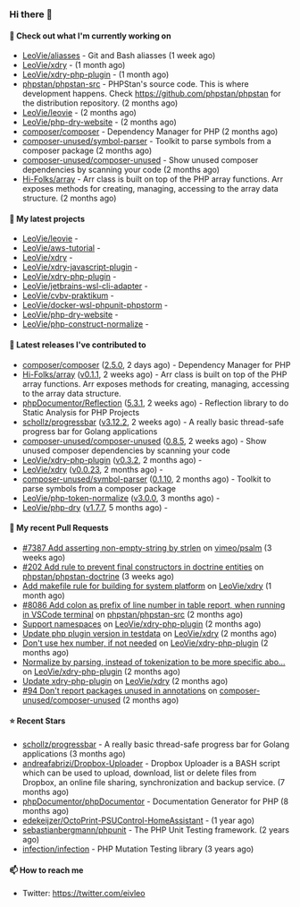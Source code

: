### Hi there 👋

#### 👷 Check out what I'm currently working on

- [LeoVie/aliasses](https://github.com/LeoVie/aliasses) - Git and Bash aliasses (1 week ago)
- [LeoVie/xdry](https://github.com/LeoVie/xdry) -  (1 month ago)
- [LeoVie/xdry-php-plugin](https://github.com/LeoVie/xdry-php-plugin) -  (1 month ago)
- [phpstan/phpstan-src](https://github.com/phpstan/phpstan-src) - PHPStan&#39;s source code. This is where development happens. Check https://github.com/phpstan/phpstan for the distribution repository. (2 months ago)
- [LeoVie/leovie](https://github.com/LeoVie/leovie) -  (2 months ago)
- [LeoVie/php-dry-website](https://github.com/LeoVie/php-dry-website) -  (2 months ago)
- [composer/composer](https://github.com/composer/composer) - Dependency Manager for PHP (2 months ago)
- [composer-unused/symbol-parser](https://github.com/composer-unused/symbol-parser) - Toolkit to parse symbols from a composer package (2 months ago)
- [composer-unused/composer-unused](https://github.com/composer-unused/composer-unused) - Show unused composer dependencies by scanning your code (2 months ago)
- [Hi-Folks/array](https://github.com/Hi-Folks/array) - Arr class is built on top of the PHP array functions. Arr exposes methods for creating, managing, accessing to the array data structure. (2 months ago)

#### 🌱 My latest projects

- [LeoVie/leovie](https://github.com/LeoVie/leovie) - 
- [LeoVie/aws-tutorial](https://github.com/LeoVie/aws-tutorial) - 
- [LeoVie/xdry](https://github.com/LeoVie/xdry) - 
- [LeoVie/xdry-javascript-plugin](https://github.com/LeoVie/xdry-javascript-plugin) - 
- [LeoVie/xdry-php-plugin](https://github.com/LeoVie/xdry-php-plugin) - 
- [LeoVie/jetbrains-wsl-cli-adapter](https://github.com/LeoVie/jetbrains-wsl-cli-adapter) - 
- [LeoVie/cvbv-praktikum](https://github.com/LeoVie/cvbv-praktikum) - 
- [LeoVie/docker-wsl-phpunit-phpstorm](https://github.com/LeoVie/docker-wsl-phpunit-phpstorm) - 
- [LeoVie/php-dry-website](https://github.com/LeoVie/php-dry-website) - 
- [LeoVie/php-construct-normalize](https://github.com/LeoVie/php-construct-normalize) - 

#### 🔭 Latest releases I've contributed to

- [composer/composer](https://github.com/composer/composer) ([2.5.0](https://github.com/composer/composer/releases/tag/2.5.0), 2 days ago) - Dependency Manager for PHP
- [Hi-Folks/array](https://github.com/Hi-Folks/array) ([v0.1.1](https://github.com/Hi-Folks/array/releases/tag/v0.1.1), 2 weeks ago) - Arr class is built on top of the PHP array functions. Arr exposes methods for creating, managing, accessing to the array data structure.
- [phpDocumentor/Reflection](https://github.com/phpDocumentor/Reflection) ([5.3.1](https://github.com/phpDocumentor/Reflection/releases/tag/5.3.1), 2 weeks ago) - Reflection library to do Static Analysis for PHP Projects
- [schollz/progressbar](https://github.com/schollz/progressbar) ([v3.12.2](https://github.com/schollz/progressbar/releases/tag/v3.12.2), 2 weeks ago) - A really basic thread-safe progress bar for Golang applications
- [composer-unused/composer-unused](https://github.com/composer-unused/composer-unused) ([0.8.5](https://github.com/composer-unused/composer-unused/releases/tag/0.8.5), 2 weeks ago) - Show unused composer dependencies by scanning your code
- [LeoVie/xdry-php-plugin](https://github.com/LeoVie/xdry-php-plugin) ([v0.3.2](https://github.com/LeoVie/xdry-php-plugin/releases/tag/v0.3.2), 2 months ago) - 
- [LeoVie/xdry](https://github.com/LeoVie/xdry) ([v0.0.23](https://github.com/LeoVie/xdry/releases/tag/v0.0.23), 2 months ago) - 
- [composer-unused/symbol-parser](https://github.com/composer-unused/symbol-parser) ([0.1.10](https://github.com/composer-unused/symbol-parser/releases/tag/0.1.10), 2 months ago) - Toolkit to parse symbols from a composer package
- [LeoVie/php-token-normalize](https://github.com/LeoVie/php-token-normalize) ([v3.0.0](https://github.com/LeoVie/php-token-normalize/releases/tag/v3.0.0), 3 months ago) - 
- [LeoVie/php-dry](https://github.com/LeoVie/php-dry) ([v1.7.7](https://github.com/LeoVie/php-dry/releases/tag/v1.7.7), 5 months ago) - 

#### 🔨 My recent Pull Requests

- [#7387 Add asserting non-empty-string by strlen](https://github.com/vimeo/psalm/pull/8761) on [vimeo/psalm](https://github.com/vimeo/psalm) (3 weeks ago)
- [#202 Add rule to prevent final constructors in doctrine entities](https://github.com/phpstan/phpstan-doctrine/pull/395) on [phpstan/phpstan-doctrine](https://github.com/phpstan/phpstan-doctrine) (3 weeks ago)
- [Add makefile rule for building for system platform](https://github.com/LeoVie/xdry/pull/42) on [LeoVie/xdry](https://github.com/LeoVie/xdry) (1 month ago)
- [#8086 Add colon as prefix of line number in table report, when running in VSCode terminal](https://github.com/phpstan/phpstan-src/pull/1901) on [phpstan/phpstan-src](https://github.com/phpstan/phpstan-src) (2 months ago)
- [Support namespaces](https://github.com/LeoVie/xdry-php-plugin/pull/21) on [LeoVie/xdry-php-plugin](https://github.com/LeoVie/xdry-php-plugin) (2 months ago)
- [Update php plugin version in testdata](https://github.com/LeoVie/xdry/pull/35) on [LeoVie/xdry](https://github.com/LeoVie/xdry) (2 months ago)
- [Don&#39;t use hex number, if not needed](https://github.com/LeoVie/xdry-php-plugin/pull/20) on [LeoVie/xdry-php-plugin](https://github.com/LeoVie/xdry-php-plugin) (2 months ago)
- [Normalize by parsing, instead of tokenization to be more specific abo…](https://github.com/LeoVie/xdry-php-plugin/pull/19) on [LeoVie/xdry-php-plugin](https://github.com/LeoVie/xdry-php-plugin) (2 months ago)
- [Update xdry-php-plugin](https://github.com/LeoVie/xdry/pull/34) on [LeoVie/xdry](https://github.com/LeoVie/xdry) (2 months ago)
- [#94 Don&#39;t report packages unused in annotations](https://github.com/composer-unused/composer-unused/pull/404) on [composer-unused/composer-unused](https://github.com/composer-unused/composer-unused) (2 months ago)

#### ⭐ Recent Stars

- [schollz/progressbar](https://github.com/schollz/progressbar) - A really basic thread-safe progress bar for Golang applications (3 months ago)
- [andreafabrizi/Dropbox-Uploader](https://github.com/andreafabrizi/Dropbox-Uploader) - Dropbox Uploader is a BASH script which can be used to upload, download, list or delete files from Dropbox, an online file sharing, synchronization and backup service. (7 months ago)
- [phpDocumentor/phpDocumentor](https://github.com/phpDocumentor/phpDocumentor) - Documentation Generator for PHP  (8 months ago)
- [edekeijzer/OctoPrint-PSUControl-HomeAssistant](https://github.com/edekeijzer/OctoPrint-PSUControl-HomeAssistant) -  (1 year ago)
- [sebastianbergmann/phpunit](https://github.com/sebastianbergmann/phpunit) - The PHP Unit Testing framework. (2 years ago)
- [infection/infection](https://github.com/infection/infection) - PHP Mutation Testing library (3 years ago)

#### 📫 How to reach me

- Twitter: https://twitter.com/eivleo
